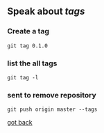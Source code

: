 ## Speak about *tags*

### Create a tag
	git tag 0.1.0

### list the all tags
	git tag -l

### sent to remove repository
	git push origin master --tags

[got back](https://github.com/MRCardoso/git-code)

